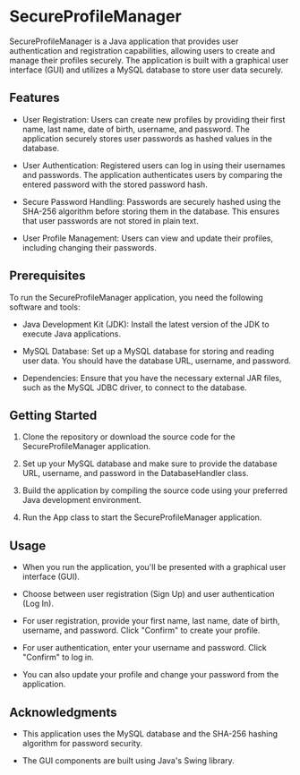 # SecureProfileManager
SecureProfileManager is a Java application that provides user authentication and registration capabilities, allowing users to create and manage their profiles securely. The application is built with a graphical user interface (GUI) and utilizes a MySQL database to store user data securely.

## Features

- User Registration: Users can create new profiles by providing their first name, last name, date of birth, username, and password. The application securely stores user passwords as hashed values in the database.

- User Authentication: Registered users can log in using their usernames and passwords. The application authenticates users by comparing the entered password with the stored password hash.

- Secure Password Handling: Passwords are securely hashed using the SHA-256 algorithm before storing them in the database. This ensures that user passwords are not stored in plain text.

- User Profile Management: Users can view and update their profiles, including changing their passwords.

## Prerequisites

To run the SecureProfileManager application, you need the following software and tools:

- Java Development Kit (JDK): Install the latest version of the JDK to execute Java applications.

- MySQL Database: Set up a MySQL database for storing and reading user data. You should have the database URL, username, and password.

- Dependencies: Ensure that you have the necessary external JAR files, such as the MySQL JDBC driver, to connect to the database.

## Getting Started

1. Clone the repository or download the source code for the SecureProfileManager application.

2. Set up your MySQL database and make sure to provide the database URL, username, and password in the DatabaseHandler class.

3. Build the application by compiling the source code using your preferred Java development environment.

4. Run the App class to start the SecureProfileManager application.

## Usage

- When you run the application, you'll be presented with a graphical user interface (GUI).

- Choose between user registration (Sign Up) and user authentication (Log In).

- For user registration, provide your first name, last name, date of birth, username, and password. Click "Confirm" to create your profile.

- For user authentication, enter your username and password. Click "Confirm" to log in.

- You can also update your profile and change your password from the application.

## Acknowledgments

- This application uses the MySQL database and the SHA-256 hashing algorithm for password security.

- The GUI components are built using Java's Swing library.
